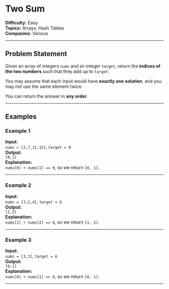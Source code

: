 # Two Sum

**Difficulty:** Easy  
**Topics:** Arrays, Hash Tables  
**Companies:** Various

---

## Problem Statement

Given an array of integers `nums` and an integer `target`, return the **indices of the two numbers** such that they add up to `target`.

You may assume that each input would have **exactly one solution**, and you may not use the same element twice.

You can return the answer in **any order**.

---

## Examples

### Example 1
**Input:**  
`nums = [2,7,11,15]`, `target = 9`  
**Output:**  
`[0,1]`  
**Explanation:**  
`nums[0] + nums[1] == 9`, so we return `[0, 1]`.

---

### Example 2
**Input:**  
`nums = [3,2,4]`, `target = 6`  
**Output:**  
`[1,2]`  
**Explanation:**  
`nums[1] + nums[2] == 6`, so we return `[1, 2]`.

---

### Example 3
**Input:**  
`nums = [3,3]`, `target = 6`  
**Output:**  
`[0,1]`  
**Explanation:**  
`nums[0] + nums[1] == 6`, so we return `[0, 1]`.

---


